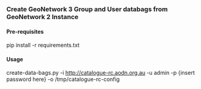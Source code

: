 ### Create GeoNetwork 3 Group and User databags from GeoNetwork 2 Instance

#### Pre-requisites

pip install -r requirements.txt

#### Usage


create-data-bags.py -i http://catalogue-rc.aodn.org.au -u admin -p {insert password here} -o /tmp/catalogue-rc-config

